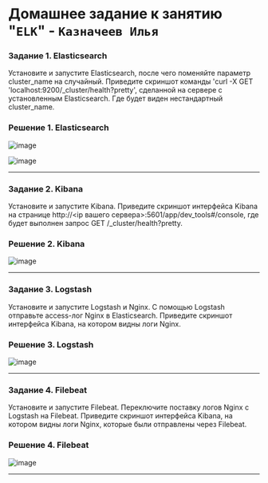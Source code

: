 # Домашнее задание к занятию "`ELK`" - `Казначеев Илья`

### Задание 1. Elasticsearch
Установите и запустите Elasticsearch, после чего поменяйте параметр cluster_name на случайный.
Приведите скриншот команды 'curl -X GET 'localhost:9200/_cluster/health?pretty', сделанной на сервере с установленным Elasticsearch. Где будет виден нестандартный cluster_name.

### Решение 1. Elasticsearch

![image](https://github.com/user-attachments/assets/b157357a-805a-4c03-ba3d-b11f8780feda)

![image](https://github.com/user-attachments/assets/93146b02-231a-447a-879d-dd3896f13e51)

---

### Задание 2. Kibana
Установите и запустите Kibana.
Приведите скриншот интерфейса Kibana на странице http://<ip вашего сервера>:5601/app/dev_tools#/console, где будет выполнен запрос GET /_cluster/health?pretty.

### Решение 2. Kibana

![image](https://github.com/user-attachments/assets/17bf45c9-ba64-48e9-a143-5a51e7e3e1f3)

---

### Задание 3. Logstash
Установите и запустите Logstash и Nginx. С помощью Logstash отправьте access-лог Nginx в Elasticsearch.
Приведите скриншот интерфейса Kibana, на котором видны логи Nginx.

### Решение 3. Logstash

![image](https://github.com/user-attachments/assets/25d7b8f4-4f8c-4c1d-8575-1b582fb2b889)

---

### Задание 4. Filebeat
Установите и запустите Filebeat. Переключите поставку логов Nginx с Logstash на Filebeat.
Приведите скриншот интерфейса Kibana, на котором видны логи Nginx, которые были отправлены через Filebeat.

### Решение 4. Filebeat

![image](https://github.com/user-attachments/assets/938542fa-c997-4db2-80e7-f6e912f5407a)

---
